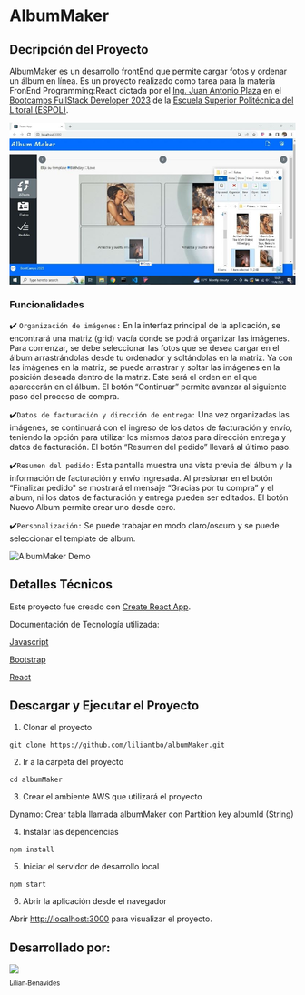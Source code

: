 # AlbumMaker

## Decripción del Proyecto

AlbumMaker es un desarrollo frontEnd que permite cargar fotos y ordenar un álbum en línea.
Es un proyecto realizado como tarea para la materia FronEnd Programming:React dictada por el [Ing. Juan Antonio Plaza](https://github.com/jplaza) en el [Bootcamps FullStack Developer 2023](http://www.bootcamps.espol.edu.ec/) de la [Escuela Superior Politécnica del Litoral (ESPOL)](https://www.espol.edu.ec/).

![AlbumMaker Home](https://github.com/liliantbo/lbenavides.github.io/blob/main/Demos/AlbumMaker/home.JPG?raw=true)

### Funcionalidades

:heavy_check_mark: `Organización de imágenes:` En la interfaz principal de la aplicación, se encontrará una matriz (grid) vacía donde se podrá organizar las imágenes. Para comenzar, se debe seleccionar las fotos que se desea cargar en el álbum arrastrándolas desde tu ordenador y soltándolas en la matriz. Ya con las imágenes en la matriz, se puede arrastrar y soltar las imágenes en la posición deseada dentro de la matriz. Este será el orden en el que aparecerán en el álbum. El botón “Continuar” permite avanzar al siguiente paso del proceso de compra.

:heavy_check_mark:`Datos de facturación y dirección de entrega:` Una vez organizadas las imágenes, se continuará con el ingreso de los datos de facturación y envío, teniendo la opción para utilizar los mismos datos para dirección entrega y datos de facturación. El botón “Resumen del pedido” llevará al último paso.

:heavy_check_mark:`Resumen del pedido:` Esta pantalla muestra una vista previa del álbum y la información de facturación y envío ingresada. Al presionar en el botón “Finalizar pedido" se mostrará el mensaje “Gracias por tu compra” y el album, ni los datos de facturación y entrega pueden ser editados. El botón Nuevo Album permite crear uno desde cero.

:heavy_check_mark:`Personalización:` Se puede trabajar en modo claro/oscuro y se puede seleccionar el template de album.

![AlbumMaker Demo](https://github.com/liliantbo/lbenavides.github.io/blob/main/Demos/AlbumMaker/AlbumMakerDemo.gif?raw=true)

## Detalles Técnicos
Este proyecto fue creado con [Create React App](https://github.com/facebook/create-react-app).

Documentación de Tecnología utilizada:

[Javascript ](https://developer.mozilla.org/en-US/docs/Web/JavaScript/Reference)

[Bootstrap ](https://getbootstrap.esdocu.com/docs/5.1/getting-started/introduction/)

[React](https://es.react.dev/reference/react)

## Descargar y Ejecutar el Proyecto

1. Clonar el proyecto

 ```
 git clone https://github.com/liliantbo/albumMaker.git
 ```

2. Ir a la carpeta del proyecto

```
cd albumMaker
```

3. Crear el ambiente AWS que utilizará el proyecto

Dynamo: Crear tabla llamada albumMaker con Partition key albumId (String)

4. Instalar las dependencias

```
npm install
```

5. Iniciar el servidor de desarrollo local

```
npm start
```

6. Abrir la aplicación desde el navegador

Abrir [http://localhost:3000](http://localhost:3000) para visualizar el proyecto.

## Desarrollado por:
 [<img src="https://avatars.githubusercontent.com/u/74383265?v=4" width=115><br><sub>Lilian Benavides</sub>](https://github.com/liliantbo)
